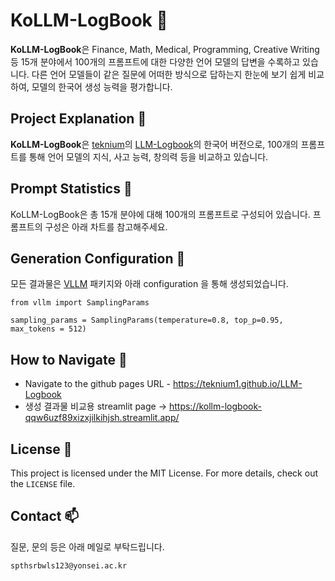 # KoLLM-LogBook 📘

**KoLLM-LogBook**은 Finance, Math, Medical, Programming, Creative Writing 등 15개 분야에서 100개의 프롬프트에 대한 다양한 언어 모델의 답변을 수록하고 있습니다. 
다른 언어 모델들이 같은 질문에 어떠한 방식으로 답하는지 한눈에 보기 쉽게 비교하여, 모델의 한국어 생성 능력을 평가합니다.

## Project Explanation 📄

**KoLLM-LogBook**은 [teknium](https://github.com/teknium1)의 [LLM-Logbook](https://github.com/teknium1/LLM-Logbook)의 한국어 버전으로, 100개의 프롬프트를 통해 언어 모델의 지식, 사고 능력, 창의력 등을 비교하고 있습니다. 

## Prompt Statistics 📄
KoLLM-LogBook은 총 15개 분야에 대해 100개의 프롬프트로 구성되어 있습니다. 프롬프트의 구성은 아래 차트를 참고해주세요.

## Generation Configuration 📄
모든 결과물은 [VLLM](https://github.com/vllm-project/vllm) 패키지와 아래 configuration 을 통해 생성되었습니다. 

```
from vllm import SamplingParams

sampling_params = SamplingParams(temperature=0.8, top_p=0.95, max_tokens = 512)
```


## How to Navigate 🧭

- Navigate to the github pages URL - https://teknium1.github.io/LLM-Logbook
- 생성 결과물 비교용 streamlit page -> https://kollm-logbook-qqw6uzf89xizxjilkihjsh.streamlit.app/

## License 📝

This project is licensed under the MIT License. For more details, check out the `LICENSE` file.

## Contact 📫
질문, 문의 등은 아래 메일로 부탁드립니다.
```
spthsrbwls123@yonsei.ac.kr
```

